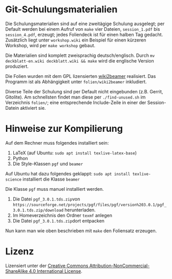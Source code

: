 Git-Schulungsmaterialien
========================

Die Schulungsmaterialien sind auf eine zweitägige Schulung ausgelegt;
per Default werden bei einem Aufruf von `make` vier Dateien,
`session_1.pdf` bis `session_4.pdf`, erzeugt; jedes Foliendeck ist für
einen halben Tag gedacht. Zusätzlich liegt unter `workshop.wiki` ein
Beispiel für einen kürzeren Workshop, wird per `make workshop` gebaut.

Die Materialien sind komplett zweisprachig deutsch/englisch.
Durch `mv deckblatt-en.wiki deckblatt.wiki && make` wird die englische Version
produziert.

Die Folien wurden mit dem GPL lizensierten
[wiki2beamer](http://wiki2beamer.sourceforge.net/) realisiert. Das Programm ist
als Abhängigkeit unter `folien/wiki2beamer` inkludiert.

Diverse Teile der Schulung sind per Default nicht eingebunden (z.B.
Gerrit, Gitolite). Am schnellsten findet man diese per
`./find-unused.sh` im Verzeichnis `folien/`; eine entsprechende
Include-Zeile in einer der Session-Datein aktiviert sie.

Hinweise zur Kompilierung
=========================

Auf dem Rechner muss folgendes installiert sein:
1. LaTeX (auf Ubuntu: `sudo apt install texlive-latex-base`)
2. Python
3. Die Style-Klassen `pgf` und `beamer`

Auf Ubuntu hat dazu folgendes geklappt:
`sudo apt install texlive-science` installiert die Klasse `beamer`

Die Klasse `pgf` muss manuel installiert werden. 
1. Die Datei `pgf_3.0.1.tds.zip`von `https://sourceforge.net/projects/pgf/files/pgf/version%203.0.1/pgf_3.0.1.tds.zip/download` herunterladen.
2. Im Homeverzeichnis den Ordner `texmf` anlegen
3. Die Datei `pgf_3.0.1.tds.zip`dort entpacken

Nun kann man wie oben beschrieben mit `make` den Foliensatz erzeugen.


Lizenz
======

Lizensiert unter der [Creative Commons Attribution-NonCommercial-ShareAlike 4.0 International License](http://creativecommons.org/licenses/by-nc-sa/4.0/).

